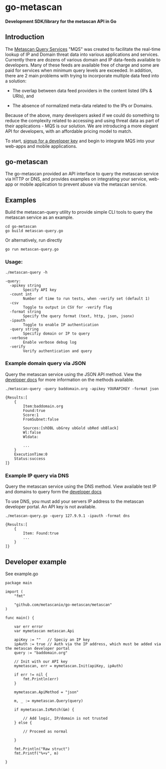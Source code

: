 # go-metascan
#### Development SDK/library for the metascan API in Go

## Introduction
 
The [Metascan Query Services](https://metascan.io/) "MQS" was created to facilitate the real-time lookup of IP and Domain threat data into various applications and services. Currently there are dozens of various domain and IP data-feeds available to developers. Many of these feeds are available free of charge and some are paid for services when minimum query levels are exceeded. In addition, there are 2 main problems with trying to incorporate multiple data feed into a solution:

* The overlap between data feed providers in the content listed (IPs & URIs), and

* The absence of normalized meta-data related to the IPs or Domains.

Because of the above, many developers asked if we could do something to reduce the complexity related to accessing and using threat data as part of their applications - MQS is our solution. We are introducing a more elegant API for developers, with an affordable pricing model to match.

To start, [signup for a developer key](https://metascan.io/signup/?lang=en) and begin to integrate MQS into your web-apps and mobile applications.

## go-metascan 
The go-metascan provided an API interface to query the metascan service via HTTP or DNS, and provides examples on integrating your service, web-app or mobile application to prevent abuse via the metascan service.

## Examples

Build the metascan-query utility to provide simple CLI tools to query the metascan service as an example.

```
cd go-metascan
go build metascan-query.go
```

Or alternatively, run directly

```
go run metascan-query.go
```

### Usage:

```
./metascan-query -h

-query:
  -apikey string
    	Specify API key
  -count int
    	Number of time to run tests, when -verify set (default 1)
  -csv
    	Toggle to output in CSV for -verify flag
  -format string
    	Specify the query format (text, http, json, jsonx)
  -ipauth
    	Toggle to enable IP authentication
  -query string
    	Specifiy domain or IP to query
  -verbose
    	Enable verbose debug log
  -verify
    	Verify authentication and query
```

### Example domain query via JSON

Query the metascan service using the JSON API method. View the [developer docs](http://docs.metascan.io/) for more information on the methods available.

```
./metascan-query -query baddomain.org -apikey YOURAPIKEY -format json

{Results:[
	{
		Item:baddomain.org
		Found:true
		Score:1
		FromSubnet:false
		
		Sources:[shDBL ubGrey ubGold ubRed ubBlack]
		Wl:false
		Wldata:
		
		...
	}
	ExecutionTime:0
	Status:success
]}

```

### Example IP query via DNS

Query the metascan service using the DNS method. View available test IP and domains to query form the [developer docs](http://docs.metascan.io/#ip-addresses)

To use DNS, you must add your servers IP address to the metascan developer portal. An API key is not available.

```
./metascan-query.go -query 127.9.9.1 -ipauth -format dns

{Results:[
	{
		Item: Found:true
		...
	}
]}

```

## Developer example

See example.go

```
package main

import (
	"fmt"

	"github.com/metascanio/go-metascan/metascan"
)

func main() {

	var err error
	var mymetascan metascan.Api

	apiKey := ""   // Speciy an IP key
	ipAuth := true // Auth via the IP address, which must be added via the metascan developer portal
	query := "baddomain.org"

	// Init with our API key
	mymetascan, err = mymetascan.Init(apiKey, ipAuth)

	if err != nil {
		fmt.Println(err)
	}

	mymetascan.ApiMethod = "json"

	m, _ := mymetascan.Query(query)

	if mymetascan.IsMatch(&m) {

		// Add logic, IP/domain is not trusted
	} else {

		// Proceed as normal

	}

	fmt.Println("Raw struct")
	fmt.Printf("%+v", m)

}
```